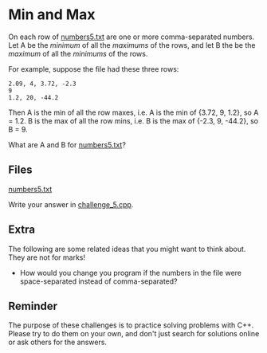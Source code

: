 # Min and Max

On each row of [numbers5.txt](numbers5.txt) are one or more comma-separated
numbers. Let A be the *minimum* of all the *maximums* of the rows, and let B
the be the *maximum* of all the *minimums* of the rows.

For example, suppose the file had these three rows:

```
2.09, 4, 3.72, -2.3
9
1.2, 20, -44.2
```

Then A is the min of all the row maxes, i.e. A is the min of {3.72, 9, 1.2},
so A = 1.2. B is the max of all the row mins, i.e. B is the max of {-2.3, 9,
-44.2}, so B = 9.

What are A and B for [numbers5.txt](numbers5.txt)?


## Files

[numbers5.txt](numbers5.txt)

Write your answer in [challenge_5.cpp](challenge_5.cpp).


## Extra

The following are some related ideas that you might want to think about. They
are not for marks!

- How would you change you program if the numbers in the file were
  space-separated instead of comma-separated?


## Reminder

The purpose of these challenges is to practice solving problems with C++.
Please try to do them on your own, and don't just search for solutions online
or ask others for the answers.
